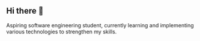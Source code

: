 ## Hi there 👋

Aspiring software engineering student, currently learning and implementing various technologies to strengthen my skills.
